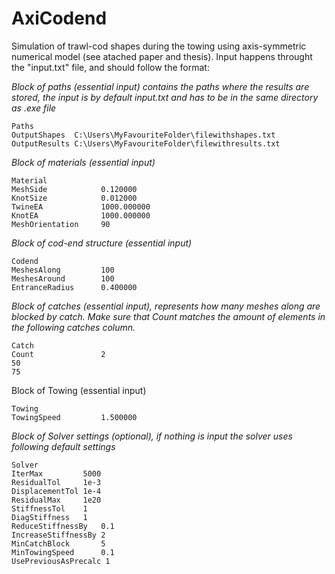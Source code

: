 # AxiCodend
Simulation of trawl-cod shapes during the towing using axis-symmetric numerical model (see atached paper and thesis).
Input happens throught the "input.txt" file, and should follow the format:

*Block of paths (essential input) contains the paths where the results are stored, the input is by default input.txt and has to be in the same directory as .exe file*
```
Paths
OutputShapes  C:\Users\MyFavouriteFolder\filewithshapes.txt
OutputResults C:\Users\MyFavouriteFolder\filewithresults.txt
```
*Block of materials (essential input)*
```
Material       
MeshSide            0.120000            
KnotSize            0.012000            
TwineEA             1000.000000         
KnotEA              1000.000000         
MeshOrientation     90                  
```
*Block of cod-end structure (essential input)*
```
Codend         
MeshesAlong         100                 
MeshesAround        100                 
EntranceRadius      0.400000            
```
*Block of catches (essential input), represents how many meshes along are blocked by catch. Make sure that Count matches the amount of elements in the following catches column.*
```
Catch          
Count               2                  
50
75
```
Block of Towing (essential input)
```
Towing         
TowingSpeed         1.500000            
```
*Block of Solver settings (optional), if nothing is input the solver uses following default settings*
```
Solver         
IterMax         5000
ResidualTol     1e-3                          
DisplacementTol 1e-4                      
ResidualMax     1e20              
StiffnessTol    1            
DiagStiffness   1          
ReduceStiffnessBy   0.1
IncreaseStiffnessBy 2
MinCatchBlock       5
MinTowingSpeed      0.1
UsePreviousAsPrecalc 1
```
